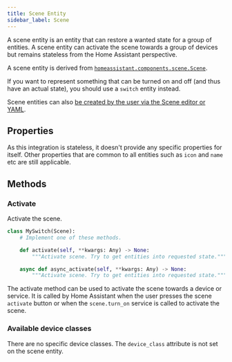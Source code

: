 ```yaml
---
title: Scene Entity
sidebar_label: Scene
--- 
```


A scene entity is an entity that can restore a wanted state for a group of entities. A scene entity can activate the scene towards a group of devices but remains stateless from the Home Assistant perspective.

A scene entity is derived from [`homeassistant.components.scene.Scene`](https://github.com/home-assistant/core/blob/dev/homeassistant/components/scene/__init__.py).

If you want to represent something that can be turned on and off (and thus have an actual state), you should use a `switch` entity instead.

Scene entities can also [be created by the user via the Scene editor or YAML](https://www.home-assistant.io/integrations/scene).

## Properties

As this integration is stateless, it doesn't provide any specific properties for itself.
Other properties that are common to all entities such as `icon` and `name` etc are still applicable.

## Methods

### Activate

Activate the scene.

```python
class MySwitch(Scene):
    # Implement one of these methods.

    def activate(self, **kwargs: Any) -> None:
        """Activate scene. Try to get entities into requested state."""

    async def async_activate(self, **kwargs: Any) -> None:
        """Activate scene. Try to get entities into requested state."""
```

The activate method can be used to activate the scene towards a device or service.
It is called by Home Assistant when the user presses the scene `activate` button or when the `scene.turn_on` service is called to activate the scene.

### Available device classes

There are no specific device classes. The `device_class` attribute is not set on the scene entity.
